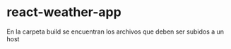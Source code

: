 # react-weather-app

<p>En la carpeta build se encuentran los archivos que deben ser subidos a un host</p>
